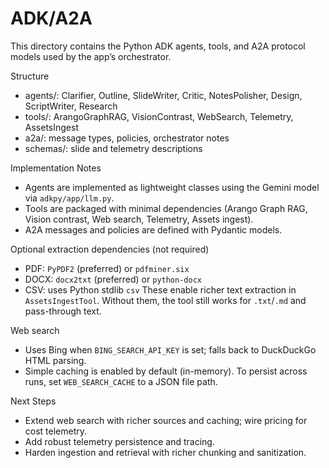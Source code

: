 # ADK/A2A

This directory contains the Python ADK agents, tools, and A2A protocol models used by the app’s orchestrator.

Structure
- agents/: Clarifier, Outline, SlideWriter, Critic, NotesPolisher, Design, ScriptWriter, Research
- tools/: ArangoGraphRAG, VisionContrast, WebSearch, Telemetry, AssetsIngest
- a2a/: message types, policies, orchestrator notes
- schemas/: slide and telemetry descriptions

Implementation Notes
- Agents are implemented as lightweight classes using the Gemini model via `adkpy/app/llm.py`.
- Tools are packaged with minimal dependencies (Arango Graph RAG, Vision contrast, Web search, Telemetry, Assets ingest).
- A2A messages and policies are defined with Pydantic models.

Optional extraction dependencies (not required)
- PDF: `PyPDF2` (preferred) or `pdfminer.six`
- DOCX: `docx2txt` (preferred) or `python-docx`
- CSV: uses Python stdlib `csv`
These enable richer text extraction in `AssetsIngestTool`. Without them, the tool still works for `.txt`/`.md` and pass-through text.

Web search
- Uses Bing when `BING_SEARCH_API_KEY` is set; falls back to DuckDuckGo HTML parsing.
- Simple caching is enabled by default (in-memory). To persist across runs, set `WEB_SEARCH_CACHE` to a JSON file path.

Next Steps
- Extend web search with richer sources and caching; wire pricing for cost telemetry.
- Add robust telemetry persistence and tracing.
- Harden ingestion and retrieval with richer chunking and sanitization.
